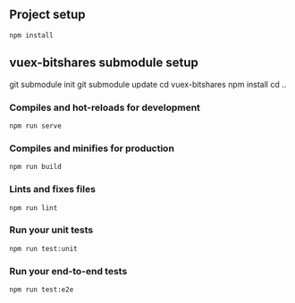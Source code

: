 ## Project setup
```
npm install
```

## vuex-bitshares submodule setup
git submodule init
git submodule update
cd vuex-bitshares
npm install
cd ..

### Compiles and hot-reloads for development
```
npm run serve
```

### Compiles and minifies for production
```
npm run build
```

### Lints and fixes files
```
npm run lint
```

### Run your unit tests
```
npm run test:unit
```

### Run your end-to-end tests
```
npm run test:e2e
```
